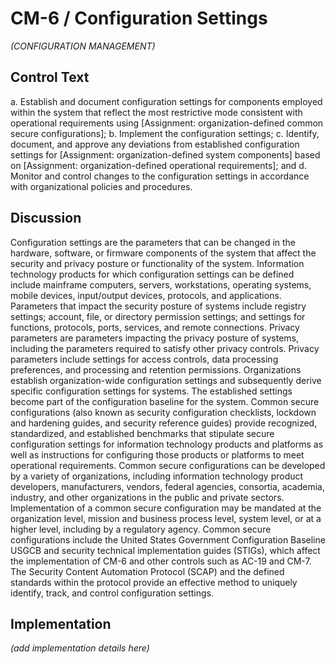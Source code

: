 # CM-6 / Configuration Settings

_(CONFIGURATION MANAGEMENT)_

## Control Text


a. Establish and document configuration settings for components employed within the system that reflect the most restrictive mode consistent with operational requirements using [Assignment: organization-defined common secure configurations];
b. Implement the configuration settings;
c. Identify, document, and approve any deviations from established configuration settings for [Assignment: organization-defined system components] based on [Assignment: organization-defined operational requirements]; and
d. Monitor and control changes to the configuration settings in accordance with organizational policies and procedures.

## Discussion

Configuration settings are the parameters that can be changed in the hardware, software, or firmware components of the system that affect the security and privacy posture or functionality of the system. Information technology products for which configuration settings can be defined include mainframe computers, servers, workstations, operating systems, mobile devices, input/output devices, protocols, and applications. Parameters that impact the security posture of systems include registry settings; account, file, or directory permission settings; and settings for functions, protocols, ports, services, and remote connections. Privacy parameters are parameters impacting the privacy posture of systems, including the parameters required to satisfy other privacy controls. Privacy parameters include settings for access controls, data processing preferences, and processing and retention permissions. Organizations establish organization-wide configuration settings and subsequently derive specific configuration settings for systems. The established settings become part of the configuration baseline for the system.
Common secure configurations (also known as security configuration checklists, lockdown and hardening guides, and security reference guides) provide recognized, standardized, and established benchmarks that stipulate secure configuration settings for information technology products and platforms as well as instructions for configuring those products or platforms to meet operational requirements. Common secure configurations can be developed by a variety of organizations, including information technology product developers, manufacturers, vendors, federal agencies, consortia, academia, industry, and other organizations in the public and private sectors.
Implementation of a common secure configuration may be mandated at the organization level, mission and business process level, system level, or at a higher level, including by a regulatory agency. Common secure configurations include the United States Government Configuration Baseline USGCB and security technical implementation guides (STIGs), which affect the implementation of CM-6 and other controls such as AC-19 and CM-7. The Security Content Automation Protocol (SCAP) and the defined standards within the protocol provide an effective method to uniquely identify, track, and control configuration settings.

## Implementation

_(add implementation details here)_